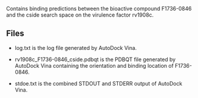 Contains binding predictions between the bioactive compound F1736-0846 and the cside search space on the virulence factor rv1908c.

## Files

- log.txt is the log file generated by AutoDock Vina.

- rv1908c_F1736-0846_cside.pdbqt is the PDBQT file generated by AutoDock Vina containing the orientation and binding location of F1736-0846.

- stdoe.txt is the combined STDOUT and STDERR output of AutoDock Vina.


